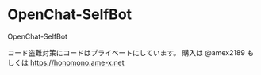 # OpenChat-SelfBot
OpenChat-SelfBot

コード盗難対策にコードはプライベートにしています。
購入は @amex2189 もしくは https://honomono.ame-x.net
